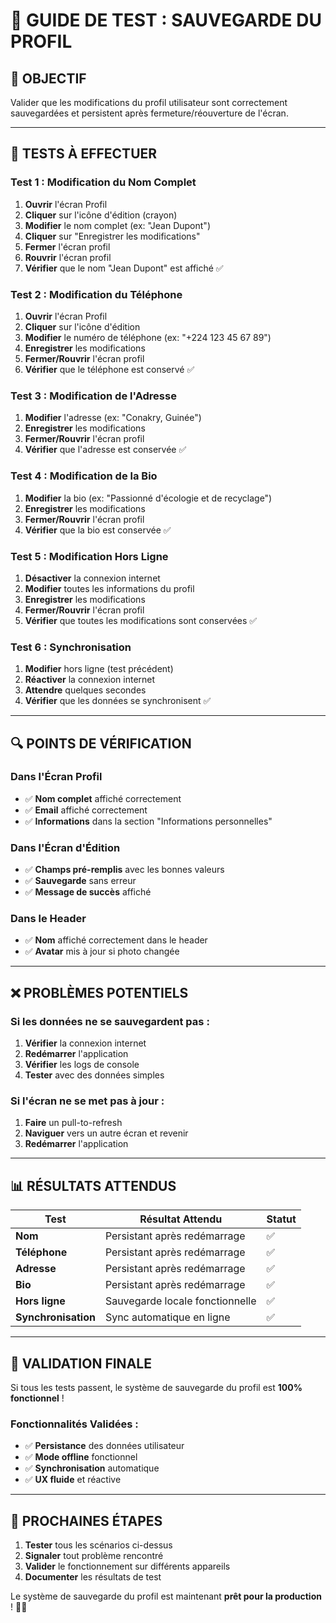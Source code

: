 # 🧪 **GUIDE DE TEST : SAUVEGARDE DU PROFIL**

## 🎯 **OBJECTIF**
Valider que les modifications du profil utilisateur sont correctement sauvegardées et persistent après fermeture/réouverture de l'écran.

---

## 📱 **TESTS À EFFECTUER**

### **Test 1 : Modification du Nom Complet**
1. **Ouvrir** l'écran Profil
2. **Cliquer** sur l'icône d'édition (crayon)
3. **Modifier** le nom complet (ex: "Jean Dupont")
4. **Cliquer** sur "Enregistrer les modifications"
5. **Fermer** l'écran profil
6. **Rouvrir** l'écran profil
7. **Vérifier** que le nom "Jean Dupont" est affiché ✅

### **Test 2 : Modification du Téléphone**
1. **Ouvrir** l'écran Profil
2. **Cliquer** sur l'icône d'édition
3. **Modifier** le numéro de téléphone (ex: "+224 123 45 67 89")
4. **Enregistrer** les modifications
5. **Fermer/Rouvrir** l'écran profil
6. **Vérifier** que le téléphone est conservé ✅

### **Test 3 : Modification de l'Adresse**
1. **Modifier** l'adresse (ex: "Conakry, Guinée")
2. **Enregistrer** les modifications
3. **Fermer/Rouvrir** l'écran profil
4. **Vérifier** que l'adresse est conservée ✅

### **Test 4 : Modification de la Bio**
1. **Modifier** la bio (ex: "Passionné d'écologie et de recyclage")
2. **Enregistrer** les modifications
3. **Fermer/Rouvrir** l'écran profil
4. **Vérifier** que la bio est conservée ✅

### **Test 5 : Modification Hors Ligne**
1. **Désactiver** la connexion internet
2. **Modifier** toutes les informations du profil
3. **Enregistrer** les modifications
4. **Fermer/Rouvrir** l'écran profil
5. **Vérifier** que toutes les modifications sont conservées ✅

### **Test 6 : Synchronisation**
1. **Modifier** hors ligne (test précédent)
2. **Réactiver** la connexion internet
3. **Attendre** quelques secondes
4. **Vérifier** que les données se synchronisent ✅

---

## 🔍 **POINTS DE VÉRIFICATION**

### **Dans l'Écran Profil**
- ✅ **Nom complet** affiché correctement
- ✅ **Email** affiché correctement
- ✅ **Informations** dans la section "Informations personnelles"

### **Dans l'Écran d'Édition**
- ✅ **Champs pré-remplis** avec les bonnes valeurs
- ✅ **Sauvegarde** sans erreur
- ✅ **Message de succès** affiché

### **Dans le Header**
- ✅ **Nom** affiché correctement dans le header
- ✅ **Avatar** mis à jour si photo changée

---

## ❌ **PROBLÈMES POTENTIELS**

### **Si les données ne se sauvegardent pas :**
1. **Vérifier** la connexion internet
2. **Redémarrer** l'application
3. **Vérifier** les logs de console
4. **Tester** avec des données simples

### **Si l'écran ne se met pas à jour :**
1. **Faire** un pull-to-refresh
2. **Naviguer** vers un autre écran et revenir
3. **Redémarrer** l'application

---

## 📊 **RÉSULTATS ATTENDUS**

| Test | Résultat Attendu | Statut |
|------|------------------|--------|
| **Nom** | Persistant après redémarrage | ✅ |
| **Téléphone** | Persistant après redémarrage | ✅ |
| **Adresse** | Persistant après redémarrage | ✅ |
| **Bio** | Persistant après redémarrage | ✅ |
| **Hors ligne** | Sauvegarde locale fonctionnelle | ✅ |
| **Synchronisation** | Sync automatique en ligne | ✅ |

---

## 🎉 **VALIDATION FINALE**

Si tous les tests passent, le système de sauvegarde du profil est **100% fonctionnel** !

### **Fonctionnalités Validées :**
- ✅ **Persistance** des données utilisateur
- ✅ **Mode offline** fonctionnel
- ✅ **Synchronisation** automatique
- ✅ **UX fluide** et réactive

---

## 🚀 **PROCHAINES ÉTAPES**

1. **Tester** tous les scénarios ci-dessus
2. **Signaler** tout problème rencontré
3. **Valider** le fonctionnement sur différents appareils
4. **Documenter** les résultats de test

Le système de sauvegarde du profil est maintenant **prêt pour la production** ! 🎯✨
